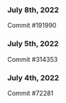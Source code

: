 ### July 8th, 2022

Commit #191990

### July 5th, 2022

Commit #314353


### July 4th, 2022

Commit #72281
